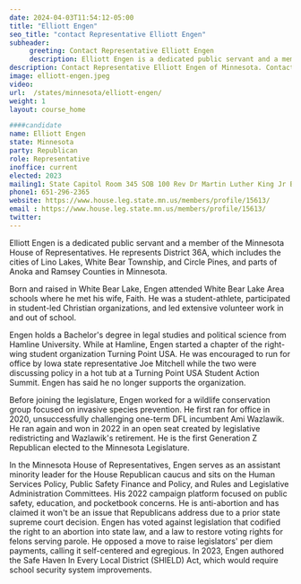 ```yaml
---
date: 2024-04-03T11:54:12-05:00
title: "Elliott Engen"
seo_title: "contact Representative Elliott Engen"
subheader:
     greeting: Contact Representative Elliott Engen
     description: Elliott Engen is a dedicated public servant and a member of the Minnesota House of Representatives. He represents District 36A, which includes the cities of Lino Lakes, White Bear Township, and Circle Pines, and parts of Anoka and Ramsey Counties in Minnesota.
description: Contact Representative Elliott Engen of Minnesota. Contact information for Elliott Engen includes email address, phone number, and mailing address.
image: elliott-engen.jpeg
video:
url:  /states/minnesota/elliott-engen/
weight: 1
layout: course_home

####candidate
name: Elliott Engen
state: Minnesota
party: Republican
role: Representative
inoffice: current
elected: 2023
mailing1: State Capitol Room 345 SOB 100 Rev Dr Martin Luther King Jr Blvd St. Paul, MN 55155-1298
phone1: 651-296-2365
website: https://www.house.leg.state.mn.us/members/profile/15613/
email : https://www.house.leg.state.mn.us/members/profile/15613/
twitter:
---
```


Elliott Engen is a dedicated public servant and a member of the Minnesota House of Representatives. He represents District 36A, which includes the cities of Lino Lakes, White Bear Township, and Circle Pines, and parts of Anoka and Ramsey Counties in Minnesota.

Born and raised in White Bear Lake, Engen attended White Bear Lake Area schools where he met his wife, Faith. He was a student-athlete, participated in student-led Christian organizations, and led extensive volunteer work in and out of school.

Engen holds a Bachelor's degree in legal studies and political science from Hamline University. While at Hamline, Engen started a chapter of the right-wing student organization Turning Point USA. He was encouraged to run for office by Iowa state representative Joe Mitchell while the two were discussing policy in a hot tub at a Turning Point USA Student Action Summit. Engen has said he no longer supports the organization.

Before joining the legislature, Engen worked for a wildlife conservation group focused on invasive species prevention. He first ran for office in 2020, unsuccessfully challenging one-term DFL incumbent Ami Wazlawik. He ran again and won in 2022 in an open seat created by legislative redistricting and Wazlawik's retirement. He is the first Generation Z Republican elected to the Minnesota Legislature.

In the Minnesota House of Representatives, Engen serves as an assistant minority leader for the House Republican caucus and sits on the Human Services Policy, Public Safety Finance and Policy, and Rules and Legislative Administration Committees. His 2022 campaign platform focused on public safety, education, and pocketbook concerns. He is anti-abortion and has claimed it won't be an issue that Republicans address due to a prior state supreme court decision. Engen has voted against legislation that codified the right to an abortion into state law, and a law to restore voting rights for felons serving parole. He opposed a move to raise legislators' per diem payments, calling it self-centered and egregious. In 2023, Engen authored the Safe Haven In Every Local District (SHIELD) Act, which would require school security system improvements.
